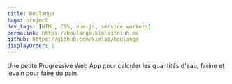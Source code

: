 ```yaml
---
title: Boulange
tags: project
dev_tags: [HTML, CSS, vue-js, service workers]
permalink: https://boulange.kimlaitrinh.me
github: https://github.com/kimlai/boulange
displayOrder: 1
---
```


Une petite Progressive Web App pour calculer les quantités d'eau, farine et
levain pour faire du pain.
